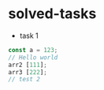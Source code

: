 # solved-tasks
* task 1
```javascript
const a = 123;
// Hello world 
arr2 [111];
arr3 [222];
// test 2
```